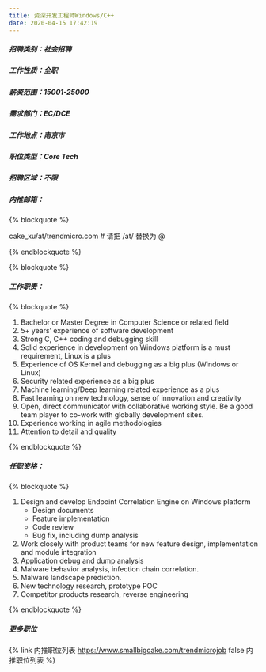```yaml
---
title: 资深开发工程师Windows/C++
date: 2020-04-15 17:42:19
---
```

##### 招聘类别：社会招聘
##### 工作性质：全职
##### 薪资范围：15001-25000
##### 需求部门：EC/DCE
##### 工作地点：南京市
##### 职位类型：Core Tech
##### 招聘区域：不限 
##### 内推邮箱：
{% blockquote %}  

cake_xu/at/trendmicro.com # 请把 /at/ 替换为 @

{% endblockquote %}

{% blockquote %}  

##### 工作职责：
{% blockquote %}  

1. Bachelor or Master Degree in Computer Science or related field
2. 5+ years’ experience of software development
3. Strong C, C++ coding and debugging skill
4. Solid experience in development on Windows platform is a must requirement, Linux is a plus
5. Experience of OS Kernel and debugging as a big plus (Windows or Linux)
6. Security related experience as a big plus
7. Machine learning/Deep learning related experience as a plus
8. Fast learning on new technology, sense of innovation and creativity 
9. Open, direct communicator with collaborative working style. Be a good team player to co-work with globally development sites.
10. Experience working in agile methodologies
11. Attention to detail and quality

{% endblockquote %}

##### 任职资格：
{% blockquote %}  

1. Design and develop Endpoint Correlation Engine on Windows platform
    - Design documents
    - Feature implementation 
    - Code review
    - Bug fix, including dump analysis    
2. Work closely with product teams for new feature design, implementation and module integration
3. Application debug and dump analysis
4. Malware behavior analysis, infection chain correlation. 
5. Malware landscape prediction. 
6. New technology research, prototype POC
7. Competitor products research, reverse engineering

{% endblockquote %}

##### 更多职位
{% link 内推职位列表 https://www.smallbigcake.com/trendmicrojob false 内推职位列表 %}
